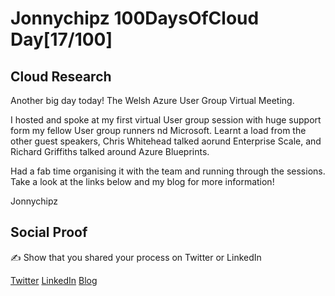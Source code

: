 <!-- This is a template you can use for quick progress days. It removes a lot of the steps we encourage you to share in the longer template 000-DAY-ARTICLE-LONG-TEMPLATE.MD-->

# Jonnychipz 100DaysOfCloud Day[17/100]

## Cloud Research

Another big day today! The Welsh Azure User Group Virtual Meeting.

I hosted and spoke at my first virtual User group session with huge support form my fellow User group runners nd Microsoft. Learnt a load from the other guest speakers, Chris Whitehead talked aorund Enterprise Scale, and Richard Griffiths talked around Azure Blueprints.

Had a fab time organising it with the team and running through the sessions. Take a look at the links below and my blog for more information!

Jonnychipz

## Social Proof

✍️ Show that you shared your process on Twitter or LinkedIn

[Twitter](https://twitter.com/jonnychipz/status/1304380140344897539)
[LinkedIn](https://www.linkedin.com/posts/japlunn_day17100-100daysofcloud-jonnychipz-activity-6710145826976497664-Scf4)
[Blog](https://jonnychipz.com/2020/09/11/day17-100-100daysofcloud-jonnychipz-welsh-azure-user-group-day/)
